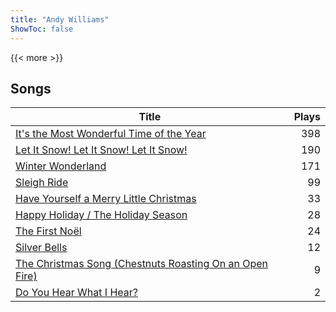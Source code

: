 ```yaml
---
title: "Andy Williams"
ShowToc: false
---
```


{{< more >}}

## Songs
Title | Plays 
----- | -----: 
[It's the Most Wonderful Time of the Year](/songs/its-the-most-wonderful-time-of-the-year) | 398
[Let It Snow! Let It Snow! Let It Snow!](/songs/let-it-snow-let-it-snow-let-it-snow) | 190
[Winter Wonderland](/songs/winter-wonderland) | 171
[Sleigh Ride](/songs/sleigh-ride) | 99
[Have Yourself a Merry Little Christmas](/songs/have-yourself-a-merry-little-christmas) | 33
[Happy Holiday / The Holiday Season](/songs/happy-holiday-the-holiday-season) | 28
[The First Noël](/songs/the-first-noel) | 24
[Silver Bells](/songs/silver-bells) | 12
[The Christmas Song (Chestnuts Roasting On an Open Fire)](/songs/the-christmas-song-chestnuts-roasting-on-an-open-fire) | 9
[Do You Hear What I Hear?](/songs/do-you-hear-what-i-hear) | 2

